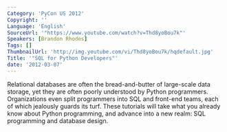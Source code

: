 ```yaml
---
Category: 'PyCon US 2012'
Copyright: ''
Language: 'English'
SourceUrl: '"https://www.youtube.com/watch?v=Thd8yoBou7k"'
Speakers: [Brandon Rhodes]
Tags: []
ThumbnailUrl: 'http://img.youtube.com/vi/Thd8yoBou7k/hqdefault.jpg'
Title: '"SQL for Python Developers"'
date: '2012-03-07'
---
```

Relational databases are often the bread-and-butter of large-scale data
storage, yet they are often poorly understood by Python programmers.
Organizations even split programmers into SQL and front-end teams, each of
which jealously guards its turf. These tutorials will take what you already
know about Python programming, and advance into a new realm: SQL programming
and database design.

